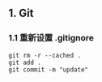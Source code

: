 ## 1. Git

### 1.1 重新设置 .gitignore

```shell
git rm -r --cached .
git add .
git commit -m "update"
```